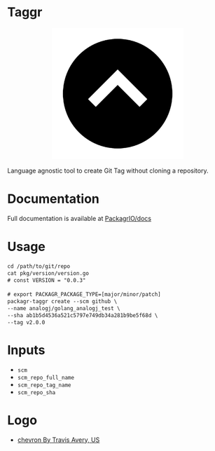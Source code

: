 # Taggr

<p align="center">
  <a href="https://github.com/PackagrIO/docs">
  <img width="300" alt="portfolio_view" src="https://github.com/PackagrIO/bumpr/raw/master/images/bumpr.png">
  </a>
</p>

Language agnostic tool to create Git Tag without cloning a repository.

# Documentation
Full documentation is available at [PackagrIO/docs](https://github.com/PackagrIO/docs)


# Usage

```
cd /path/to/git/repo
cat pkg/version/version.go
# const VERSION = "0.0.3"

# export PACKAGR_PACKAGE_TYPE=[major/minor/patch]
packagr-taggr create --scm github \
--name analogj/golang_analogj_test \
--sha ab1b5d4536a521c5797e749db34a281b9be5f68d \
--tag v2.0.0
```

# Inputs
- `scm`
- `scm_repo_full_name`
- `scm_repo_tag_name`
- `scm_repo_sha`

# Logo

- [chevron By Travis Avery, US ](https://thenounproject.com/travisavery/collection/ui-ux-circles-solid/?i=2453786)

